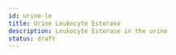 ```yaml
---
id: urine-le
title: Urine Leukocyte Esterase
description: Leukocyte Esterase in the urine
status: draft
---
```

